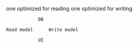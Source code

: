 one optimized for reading
one optimized for writing

                DB
    
    Read model      Write model
     
                UI